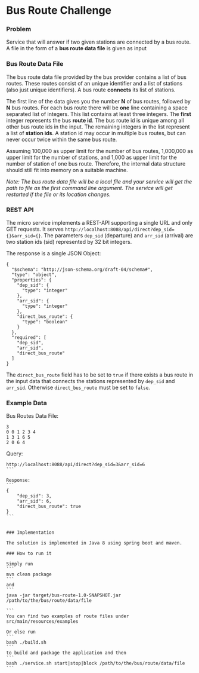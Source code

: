 # Bus Route Challenge

### Problem
Service that will answer if two given stations are connected by a bus route.
A file in the form of a **bus route data file** is given as input

### Bus Route Data File

The bus route data file provided by the bus provider contains a list of bus
routes. These routes consist of an unique identifier and a list of stations
(also just unique identifiers). A bus route **connects** its list of stations.

The first line of the data gives you the number **N** of bus routes, followed by
**N** bus routes. For each bus route there will be **one** line containing a
space separated list of integers. This list contains at least three integers. The
**first** integer represents the bus **route id**. The bus route id is unique
among all other bus route ids in the input. The remaining integers in the list
represent a list of **station ids**. A station id may occur in multiple bus
routes, but can never occur twice within the same bus route.

Assuming 100,000 as upper limit for the number of bus routes, 1,000,000 as
upper limit for the number of stations, and 1,000 as upper limit for the number
of station of one bus route. Therefore, the internal data structure should
still fit into memory on a suitable machine.

*Note: The bus route data file will be a local file and your service will get
the path to file as the first command line argument. The service will get
restarted if the file or its location changes.*


### REST API

The micro service implements a REST-API supporting a single URL and only
GET requests. It serves
`http://localhost:8088/api/direct?dep_sid={}&arr_sid={}`. The parameters
`dep_sid` (departure) and `arr_sid` (arrival) are two station ids (sid)
represented by 32 bit integers.

The response is a single JSON Object:

```
{
  "$schema": "http://json-schema.org/draft-04/schema#",
  "type": "object",
  "properties": {
    "dep_sid": {
      "type": "integer"
    },
    "arr_sid": {
      "type": "integer"
    },
    "direct_bus_route": {
      "type": "boolean"
    }
  },
  "required": [
    "dep_sid",
    "arr_sid",
    "direct_bus_route"
  ]
}
```

The `direct_bus_route` field has to be set to `true` if there exists a bus route
in the input data that connects the stations represented by `dep_sid` and
`arr_sid`. Otherwise `direct_bus_route` must be set to `false`.




### Example Data

Bus Routes Data File:
```
3
0 0 1 2 3 4
1 3 1 6 5
2 0 6 4
```

Query:
````
http://localhost:8088/api/direct?dep_sid=3&arr_sid=6
```

Response:
```
{
    "dep_sid": 3,
    "arr_sid": 6,
    "direct_bus_route": true
}
```


### Implementation

The solution is implemented in Java 8 using spring boot and maven.

### How to run it

Simply run
```
mvn clean package
```
and
```
java -jar target/bus-route-1.0-SNAPSHOT.jar /path/to/the/bus/route/data/file

```
You can find two examples of route files under src/main/resources/examples

Or else run
```
bash ./build.sh
```
to build and package the application and then
```
bash ./service.sh start|stop|block /path/to/the/bus/route/data/file
```
